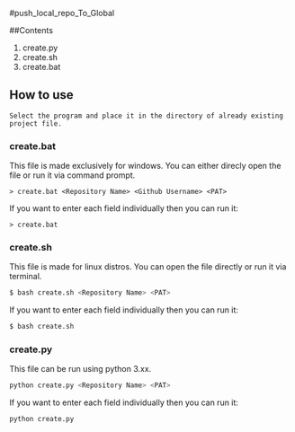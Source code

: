 #push_local_repo_To_Global

##Contents
1. create.py
2. create.sh
3. create.bat


## How to use

``` Note
Select the program and place it in the directory of already existing project file.
```
### create.bat
This file is made exclusively for windows. You can either direcly open the file or run it via command prompt.

``` batch
> create.bat <Repository Name> <Github Username> <PAT>
```

If you want to enter each field individually then you can run it:
``` batch
> create.bat
```

### create.sh
This file is made for linux distros. You can open the file directly or run it via terminal.

``` bash
$ bash create.sh <Repository Name> <PAT>
```

If you want to enter each field individually then you can run it:

``` bash
$ bash create.sh
```

### create.py
This file can be run using python 3.xx.

``` python
python create.py <Repository Name> <PAT>
```

If you want to enter each field individually then you can run it:

``` python
python create.py
```
